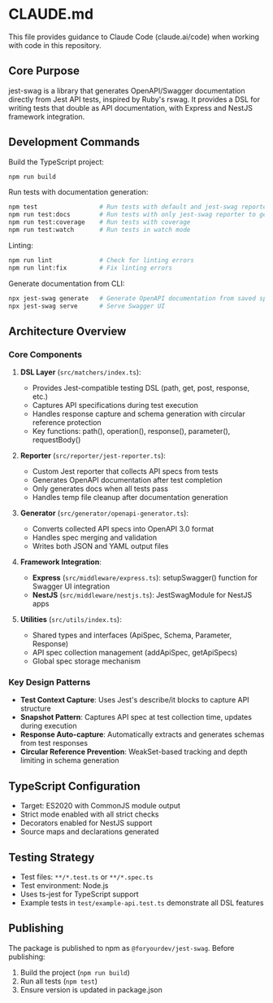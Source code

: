 # CLAUDE.md

This file provides guidance to Claude Code (claude.ai/code) when working with code in this repository.

## Core Purpose

jest-swag is a library that generates OpenAPI/Swagger documentation directly from Jest API tests, inspired by Ruby's rswag. It provides a DSL for writing tests that double as API documentation, with Express and NestJS framework integration.

## Development Commands

Build the TypeScript project:
```bash
npm run build
```

Run tests with documentation generation:
```bash
npm test                 # Run tests with default and jest-swag reporter
npm run test:docs        # Run tests with only jest-swag reporter to generate docs
npm run test:coverage    # Run tests with coverage
npm run test:watch       # Run tests in watch mode
```

Linting:
```bash
npm run lint             # Check for linting errors
npm run lint:fix         # Fix linting errors
```

Generate documentation from CLI:
```bash
npx jest-swag generate   # Generate OpenAPI documentation from saved specs
npx jest-swag serve      # Serve Swagger UI
```

## Architecture Overview

### Core Components

1. **DSL Layer** (`src/matchers/index.ts`):
   - Provides Jest-compatible testing DSL (path, get, post, response, etc.)
   - Captures API specifications during test execution
   - Handles response capture and schema generation with circular reference protection
   - Key functions: path(), operation(), response(), parameter(), requestBody()

2. **Reporter** (`src/reporter/jest-reporter.ts`):
   - Custom Jest reporter that collects API specs from tests
   - Generates OpenAPI documentation after test completion
   - Only generates docs when all tests pass
   - Handles temp file cleanup after documentation generation

3. **Generator** (`src/generator/openapi-generator.ts`):
   - Converts collected API specs into OpenAPI 3.0 format
   - Handles spec merging and validation
   - Writes both JSON and YAML output files

4. **Framework Integration**:
   - **Express** (`src/middleware/express.ts`): setupSwagger() function for Swagger UI integration
   - **NestJS** (`src/middleware/nestjs.ts`): JestSwagModule for NestJS apps

5. **Utilities** (`src/utils/index.ts`):
   - Shared types and interfaces (ApiSpec, Schema, Parameter, Response)
   - API spec collection management (addApiSpec, getApiSpecs)
   - Global spec storage mechanism

### Key Design Patterns

- **Test Context Capture**: Uses Jest's describe/it blocks to capture API structure
- **Snapshot Pattern**: Captures API spec at test collection time, updates during execution
- **Response Auto-capture**: Automatically extracts and generates schemas from test responses
- **Circular Reference Prevention**: WeakSet-based tracking and depth limiting in schema generation

## TypeScript Configuration

- Target: ES2020 with CommonJS module output
- Strict mode enabled with all strict checks
- Decorators enabled for NestJS support
- Source maps and declarations generated

## Testing Strategy

- Test files: `**/*.test.ts` or `**/*.spec.ts`
- Test environment: Node.js
- Uses ts-jest for TypeScript support
- Example tests in `test/example-api.test.ts` demonstrate all DSL features

## Publishing

The package is published to npm as `@foryourdev/jest-swag`. Before publishing:
1. Build the project (`npm run build`)
2. Run all tests (`npm test`)
3. Ensure version is updated in package.json